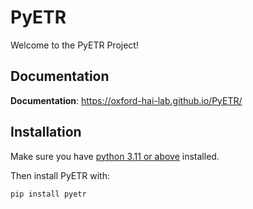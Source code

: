 # PyETR

Welcome to the PyETR Project!

## Documentation

**Documentation**: https://oxford-hai-lab.github.io/PyETR/

## Installation

Make sure you have [python 3.11 or above](https://www.python.org/downloads/) installed.

Then install PyETR with:

```py
pip install pyetr
```

